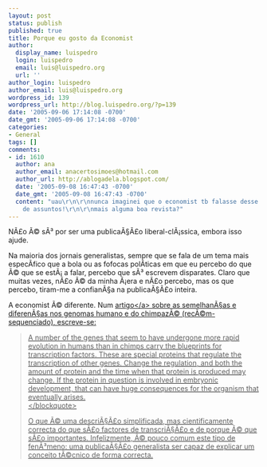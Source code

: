 ```yaml
---
layout: post
status: publish
published: true
title: Porque eu gosto da Economist
author:
  display_name: luispedro
  login: luispedro
  email: luis@luispedro.org
  url: ''
author_login: luispedro
author_email: luis@luispedro.org
wordpress_id: 139
wordpress_url: http://blog.luispedro.org/?p=139
date: '2005-09-06 17:14:08 -0700'
date_gmt: '2005-09-06 17:14:08 -0700'
categories:
- General
tags: []
comments:
- id: 1610
  author: ana
  author_email: anacertosimoes@hotmail.com
  author_url: http://ablogadela.blogspot.com/
  date: '2005-09-08 16:47:43 -0700'
  date_gmt: '2005-09-08 16:47:43 -0700'
  content: "uau\r\n\r\nnunca imaginei que o economist tb falasse desse g&Atilde;&copy;nero
    de assuntos!\r\n\r\nmais alguma boa revista?"
---
```

<p>N&Atilde;&pound;o &Atilde;&copy; s&Atilde;&sup3; por ser uma publica&Atilde;&sect;&Atilde;&pound;o liberal-cl&Atilde;&iexcl;ssica, embora isso ajude.</p>
<p>Na maioria dos jornais generalistas, sempre que se fala de um tema mais espec&Atilde;&shy;fico que a bola ou as fofocas pol&Atilde;&shy;ticas em que eu percebo do que &Atilde;&copy; que se est&Atilde;&iexcl; a falar, percebo que s&Atilde;&sup3; escrevem disparates. Claro que muitas vezes, n&Atilde;&pound;o &Atilde;&copy; da minha &Atilde;&iexcl;era e n&Atilde;&pound;o percebo, mas os que percebo, tiram-me a confian&Atilde;&sect;a na publica&Atilde;&sect;&Atilde;&pound;o inteira.</p>
<p>A economist &Atilde;&copy; diferente. Num <a href="http:&#47;&#47;www.economist.com&#47;printedition&#47;displayStory.cfm?Story_ID=4342312">artigo<&#47;a> sobre as semelhan&Atilde;&sect;as e diferen&Atilde;&sect;as nos genomas humano e do chimpaz&Atilde;&copy; (rec&Atilde;&copy;m-sequenciado), escreve-se:</p>
<blockquote><p>
A number of the genes that seem to have undergone more rapid evolution in humans than in chimps carry the blueprints for transcription factors. These are special proteins that regulate the transcription of other genes. Change the regulation, and both the amount of protein and the time when that protein is produced may change. If the protein in question is involved in embryonic development, that can have huge consequences for the organism that eventually arises.<br />
<&#47;blockquote></p>
<p>O que &Atilde;&copy; uma descri&Atilde;&sect;&Atilde;&pound;o simplificada, mas cientificamente correcta do que s&Atilde;&pound;o factores de transcri&Atilde;&sect;&Atilde;&pound;o e de porque &Atilde;&copy; que s&Atilde;&pound;o importantes. Infelizmente, &Atilde;&copy; pouco comum este tipo de fen&Atilde;&sup3;meno: uma publica&Atilde;&sect;&Atilde;&pound;o generalista ser capaz de explicar um conceito t&Atilde;&copy;cnico de forma correcta.</p>
